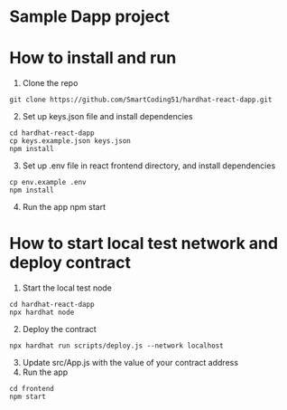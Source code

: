 # Sample Dapp project 
# How to install and run 
1. Clone the repo
```
git clone https://github.com/SmartCoding51/hardhat-react-dapp.git
```
2. Set up keys.json file and install dependencies
```
cd hardhat-react-dapp
cp keys.example.json keys.json
npm install
```
3. Set up .env file in react frontend directory, and install dependencies
```
cp env.example .env
npm install
```
4. Run the app
npm start

# How to start local test network and deploy contract
1. Start the local test node
```
cd hardhat-react-dapp
npx hardhat node
```
2. Deploy the contract
```
npx hardhat run scripts/deploy.js --network localhost
```
3. Update src/App.js with the value of your contract address
4. Run the app
```
cd frontend
npm start
```